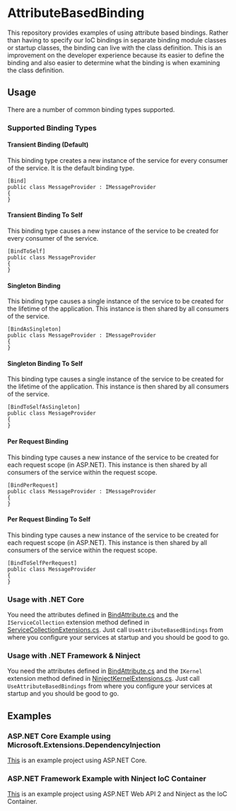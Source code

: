 # AttributeBasedBinding
This repository provides examples of using attribute based bindings. Rather than having to specify our IoC bindings in separate binding module classes or startup classes, 
the binding can live with the class definition. This is an improvement on the developer experience because its easier to define the binding and also easier to determine
what the binding is when examining the class definition.

## Usage
There are a number of common binding types supported.

### Supported Binding Types
#### Transient Binding (Default)
This binding type creates a new instance of the service for every consumer of the service. It is the default binding type.
```
[Bind]
public class MessageProvider : IMessageProvider
{
}
```

#### Transient Binding To Self
This binding type causes a new instance of the service to be created for every consumer of the service.
```
[BindToSelf]
public class MessageProvider
{
}
```

#### Singleton Binding
This binding type causes a single instance of the service to be created for the lifetime of the application. This instance is then shared by all consumers of the service.
```
[BindAsSingleton]
public class MessageProvider : IMessageProvider
{
}
```

#### Singleton Binding To Self
This binding type causes a single instance of the service to be created for the lifetime of the application. This instance is then shared by all consumers of the service.
```
[BindToSelfAsSingleton]
public class MessageProvider
{
}
```

#### Per Request Binding
This binding type causes a new instance of the service to be created for each request scope (in ASP.NET). This instance is then shared by all consumers of the service within the request scope.
```
[BindPerRequest]
public class MessageProvider : IMessageProvider
{
}
```

#### Per Request Binding To Self
This binding type causes a new instance of the service to be created for each request scope (in ASP.NET). This instance is then shared by all consumers of the service within the request scope.
```
[BindToSelfPerRequest]
public class MessageProvider
{
}
```

### Usage with .NET Core
You need the attributes defined in [BindAttribute.cs](https://github.com/jameschristou/AttributeBasedBinding.Net/blob/master/AttributeBasedBinding/BindAttribute.cs) and the `IServiceCollection` extension method defined in [ServiceCollectionExtensions.cs](https://github.com/jameschristou/AttributeBasedBinding.Net/blob/master/AttributeBasedBinding.NetCore/ServiceCollectionExtensions.cs). Just call `UseAttributeBasedBindings` from where you configure your services at startup and you should be good to go.

### Usage with .NET Framework & Ninject
You need the attributes defined in [BindAttribute.cs](https://github.com/jameschristou/AttributeBasedBinding.Net/blob/master/AttributeBasedBinding/BindAttribute.cs) and the `IKernel` extension method defined in [NinjectKernelExtensions.cs](https://github.com/jameschristou/AttributeBasedBinding.Net/blob/master/AttributeBasedBinding.NinjectIoc/NinjectKernelExtensions.cs). Just call `UseAttributeBasedBindings` from where you configure your services at startup and you should be good to go.

## Examples
### ASP.NET Core Example using Microsoft.Extensions.DependencyInjection
[This](https://github.com/jameschristou/AttributeBasedBinding.Net/tree/master/AttributeBasedBinding.Examples.AspNetCore) is an example project using ASP.NET Core.

### ASP.NET Framework Example with Ninject IoC Container
[This](https://github.com/jameschristou/AttributeBasedBinding.Net/tree/master/AttributeBasedBinding.Examples.AspNetNinject) is an example project using ASP.NET Web API 2 and Ninject as the IoC Container.